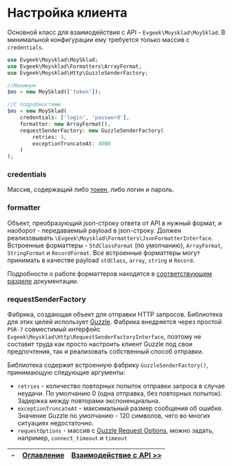 # Настройка клиента

Основной класс для взаимодействия с API - `Evgeek\Moysklad\MoySklad`. В минимальной конфигурации ему требуется только массив с `credentials`.

```php
use Evgeek\Moysklad\MoySklad;
use Evgeek\Moysklad\Formatters\ArrayFormat;
use Evgeek\Moysklad\Http\GuzzleSenderFactory;

//Минимум
$ms = new MoySklad(['token']);

//С подробностями
$ms = new MoySklad(
    credentials: ['login', 'password'],
    formatter: new ArrayFormat(),
    requestSenderFactory: new GuzzleSenderFactory(
        retries: 3, 
        exceptionTruncateAt: 4000
    )
);
```

### credentials

Массив, содержащий либо [токен](https://dev.moysklad.ru/doc/api/remap/1.2/#mojsklad-json-api), либо логин и пароль.

### formatter

Объект, преобразующий json-строку ответа от API в нужный формат, и наоборот - передаваемый payload в json-строку. Должен реализовывать `\Evgeek\Moysklad\Formatters\JsonFormatterInterface`. Встроенные форматтеры - `StdClassFormat` (по умолчанию), `ArrayFormat`, `StringFormat` и `RecordFormat`. Все встроенные форматтеры могут принимать в качестве payload `stdClass`, `array`, `string` и `Record`.

Подробности о работе форматтеров находятся в [соответствующем разделе](/docs/formatters.md) документации.

### requestSenderFactory

Фабрика, создающая объект для отправки HTTP запросов. Библиотека для этих целей использует [Guzzle](https://github.com/guzzle/guzzle). Фабрика внедряется через простой `PSR-7` совместимый интерфейс `Evgeek\Moysklad\Http\RequestSenderFactoryInterface`, поэтому не составит труда как просто настроить клиент Guzzle под свои предпочтения, так и реализовать собственный способ отправки.

Библиотека содержит встроенную фабрику `GuzzleSenderFactory()`, принимающую следующие аргументы:
* `retries` - количество повторных попыток отправки запроса в случае неудачи. По умолчанию 0 (одна отправка, без повторных попыток). Задержка между повторами экспоненциальна.
* `exceptionTruncateAt` - максимальный размер сообщения об ошибке. Значение Guzzle по умолчанию - 120 символов, чего во многих ситуациях недостаточно.
* `requestOptions` - массив c [Guzzle Request Options](https://docs.guzzlephp.org/en/stable/request-options.html), можно задать, например, `connect_timeout` и `timeout`

| - | [Оглавление](/docs/index.md) | [Взаимодействие с API >>](/docs/api_interaction.md) |
|:--|:----------------------------:|----------------------------------------------------:|